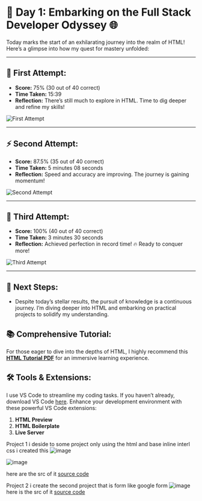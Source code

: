 # 🚀 Day 1: Embarking on the Full Stack Developer Odyssey 🌐

Today marks the start of an exhilarating journey into the realm of HTML! Here’s a glimpse into how my quest for mastery unfolded:

---

## 🧠 First Attempt:
- **Score:** 75% (30 out of 40 correct)  
- **Time Taken:** 15:39
- **Reflection:** There’s still much to explore in HTML. Time to dig deeper and refine my skills!

![First Attempt](https://github.com/user-attachments/assets/72358218-e3d8-48c0-91fa-e887d34fa737)

---

## ⚡️ Second Attempt:
- **Score:** 87.5% (35 out of 40 correct)  
- **Time Taken:** 5 minutes  08 seconds
- **Reflection:** Speed and accuracy are improving. The journey is gaining momentum!

![Second Attempt](https://github.com/user-attachments/assets/3e0f1faa-0d8d-47ed-a885-f103c190aa73)

---

## 🎯 Third Attempt:
- **Score:** 100% (40 out of 40 correct)  
- **Time Taken:** 3 minutes 30 seconds  
- **Reflection:** Achieved perfection in record time! 🔥 Ready to conquer more!

![Third Attempt](https://github.com/user-attachments/assets/90da9074-300d-47e4-bfc9-de14fdcc6a65)

---

## 🚀 Next Steps:
- Despite today’s stellar results, the pursuit of knowledge is a continuous journey. I’m diving deeper into HTML and embarking on practical projects to solidify my understanding.

## 📚 Comprehensive Tutorial:
For those eager to dive into the depths of HTML, I highly recommend this **[HTML Tutorial PDF](https://github.com/AnubhavChaturvedi-GitHub/AnubhavChaturvedi-GitHub/blob/main/Full-Stack%20100%20Days/Day%201/html_tutorial.pdf)** for an immersive learning experience.

## 🛠️ Tools & Extensions:
I use VS Code to streamline my coding tasks. If you haven’t already, download VS Code [here](https://code.visualstudio.com/download). Enhance your development environment with these powerful VS Code extensions:
1. **HTML Preview**
2. **HTML Boilerplate**
3. **Live Server**

Project 1
   i deside to some project only using the html and base inline interl css
   i created this 
![image](https://github.com/user-attachments/assets/9e562eb9-fa6d-4316-b0dc-28d51978417f)

![image](https://github.com/user-attachments/assets/41727e5a-6687-493a-a502-a562bbb3a87b)

here are the src of it [source code](https://github.com/AnubhavChaturvedi-GitHub/AnubhavChaturvedi-GitHub/blob/main/Full-Stack%20100%20Days/Day%201/project1.html)

Project 2
 i create the second project that is form like google form 
 ![image](https://github.com/user-attachments/assets/4d7825a7-710e-44b3-ab4d-b7c088f1a228)
here is the src of it [source code]()

